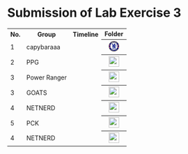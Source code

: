 # Submission of Lab Exercise 3

<table>
  <tr>
    <th>No.</th>
    <th>Group</th>
    <th>Timeline</th>
    <th>Folder</th>
  </tr>
  <tr>
    <td>1</td>
    <td>capybaraaa</td>
    <td></td>
    <th><a href="submissions/lab3/capybara"><img src="../../project/images/Chelsea_FC.svg.png" width="24px" height="24px"></a></th>
  </tr>
  <tr>
    <td>2</td>
    <td>PPG</td>
    <td></td>
    <th><a href="submissions/lab3"><img src="../../project/images/folder.png" width="24px" height="24px"></a></th>
  </tr>
  <tr>
    <td>3</td>
    <td>Power Ranger</td>
    <td></td>
    <th><a href="submissions/lab3"><img src="../../project/images/folder.png" width="24px" height="24px"></a></th>
  </tr>
  <tr>
    <td>3</td>
    <td>GOATS</td>
    <td></td>
    <th><a href="submissions/lab3"><img src="../../project/images/folder.png" width="24px" height="24px"></a></th>
  </tr>
    <tr>
    <td>4</td>
    <td>NETNERD</td>
    <td></td>
    <th><a href="submissions/lab3"><img src="../../project/images/folder.png" width="24px" height="24px"></a></th>
  </tr>
  </tr>
    <tr>
    <td>5</td>
    <td>PCK</td>
    <td></td>
    <th><a href="submissions/lab3/PCK"><img src="../../project/images/folder.png" width="24px" height="24px"></a></th>
  </tr>
  <tr>
    <td>4</td>
    <td>NETNERD</td>
    <td></td>
    <th><a href="submissions/lab3/YGz"><img src="../../project/images/folder.png" width="24px" height="24px"></a></th>
</table>
